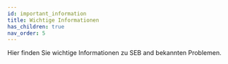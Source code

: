 ```yaml
---
id: important_information
title: Wichtige Informationen
has_children: true
nav_order: 5
---
```


Hier finden Sie wichtige Informationen zu SEB and bekannten Problemen.